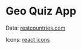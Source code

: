 # Geo Quiz App

Data: [restcountries.com](https://restcountries.com)

Icons: [react icons](https://react-icons.github.io/react-icons/)
